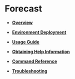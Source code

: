 # Forecast<a name="EN-US_TOPIC_0000001195431216"></a>

-   **[Overview](forecast-overview.md)** 

-   **[Environment Deployment](forecast-environment-deployment.md)** 

-   **[Usage Guide](forecast-usage-guide.md)** 

-   **[Obtaining Help Information](forecast-obtaining-help-information.md)** 

-   **[Command Reference](forecast-command-reference.md)** 

-   **[Troubleshooting](forecast-troubleshooting.md)** 
